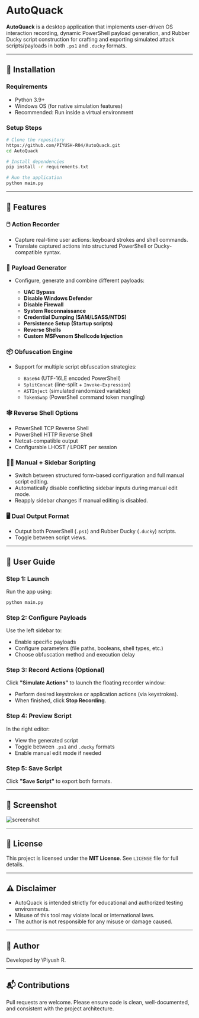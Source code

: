 # AutoQuack

**AutoQuack** is a desktop application that implements user-driven OS interaction recording, dynamic PowerShell payload generation, and Rubber Ducky script construction for crafting and exporting simulated attack scripts/payloads in both `.ps1` and `.ducky` formats.

---

## 🔧 Installation

### Requirements

* Python 3.9+
* Windows OS (for native simulation features)
* Recommended: Run inside a virtual environment

### Setup Steps

```bash
# Clone the repository
https://github.com/PIYUSH-R04/AutoQuack.git
cd AutoQuack

# Install dependencies
pip install -r requirements.txt

# Run the application
python main.py
```

---

## 🧩 Features

### 🖱️ Action Recorder

* Capture real-time user actions: keyboard strokes and shell commands.
* Translate captured actions into structured PowerShell or Ducky-compatible syntax.

### 🧠 Payload Generator

* Configure, generate and combine different payloads:

  * **UAC Bypass**
  * **Disable Windows Defender**
  * **Disable Firewall**
  * **System Reconnaissance**
  * **Credential Dumping (SAM/LSASS/NTDS)**
  * **Persistence Setup (Startup scripts)**
  * **Reverse Shells**
  * **Custom MSFvenom Shellcode Injection**

### 📦 Obfuscation Engine

* Support for multiple script obfuscation strategies:

  * `Base64` (UTF-16LE encoded PowerShell)
  * `SplitConcat` (line-split + `Invoke-Expression`)
  * `ASTInject` (simulated randomized variables)
  * `TokenSwap` (PowerShell command token mangling)

### 🕸 Reverse Shell Options

* PowerShell TCP Reverse Shell
* PowerShell HTTP Reverse Shell
* Netcat-compatible output
* Configurable LHOST / LPORT per session

### 🧑‍💻 Manual + Sidebar Scripting

* Switch between structured form-based configuration and full manual script editing.
* Automatically disable conflicting sidebar inputs during manual edit mode.
* Reapply sidebar changes if manual editing is disabled.

### 🖥️ Dual Output Format

* Output both PowerShell (`.ps1`) and Rubber Ducky (`.ducky`) scripts.
* Toggle between script views.

---

## 📘 User Guide

### Step 1: Launch

Run the app using:

```bash
python main.py
```

### Step 2: Configure Payloads

Use the left sidebar to:

* Enable specific payloads
* Configure parameters (file paths, booleans, shell types, etc.)
* Choose obfuscation method and execution delay

### Step 3: Record Actions (Optional)

Click **"Simulate Actions"** to launch the floating recorder window:

* Perform desired keystrokes or application actions (via keystrokes).
* When finished, click **Stop Recording**.

### Step 4: Preview Script

In the right editor:

* View the generated script
* Toggle between `.ps1` and `.ducky` formats
* Enable manual edit mode if needed

### Step 5: Save Script

Click **"Save Script"** to export both formats.

---

## 📸 Screenshot

![screenshot](screenshots/main_gui.png)

---

## 📄 License

This project is licensed under the **MIT License**. See `LICENSE` file for full details.

---

## ⚠ Disclaimer

* AutoQuack is intended strictly for educational and authorized testing environments.
* Misuse of this tool may violate local or international laws.
* The author is not responsible for any misuse or damage caused.

---

## 👤 Author

Developed by \Piyush R.

---

## 📬 Contributions

Pull requests are welcome. Please ensure code is clean, well-documented, and consistent with the project architecture.
